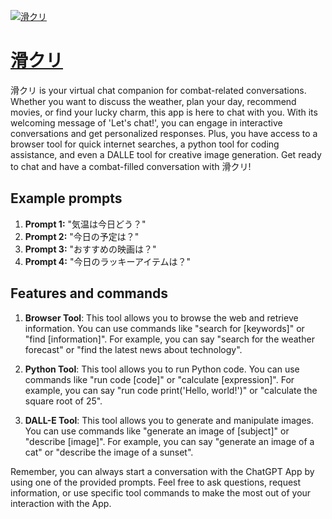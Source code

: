 [![滑クリ](https://files.oaiusercontent.com/file-TkD2ZCDJay9uqt3nGCuqQvgE?se=2123-10-17T03%3A30%3A57Z&sp=r&sv=2021-08-06&sr=b&rscc=max-age%3D31536000%2C%20immutable&rscd=attachment%3B%20filename%3D40d49ce0-4fb5-48a1-a932-d0e301e64a3a.png&sig=VVD/aL9fMw/bGrjd7sbw%2B4KS5DOZxkTFA8gnozgogmE%3D)](https://chat.openai.com/g/g-Kwp3lfpGv-hua-kuri)

# [滑クリ](https://chat.openai.com/g/g-Kwp3lfpGv-hua-kuri)

滑クリ is your virtual chat companion for combat-related conversations. Whether you want to discuss the weather, plan your day, recommend movies, or find your lucky charm, this app is here to chat with you. With its welcoming message of 'Let's chat!', you can engage in interactive conversations and get personalized responses. Plus, you have access to a browser tool for quick internet searches, a python tool for coding assistance, and even a DALLE tool for creative image generation. Get ready to chat and have a combat-filled conversation with 滑クリ!

## Example prompts

1. **Prompt 1:** "気温は今日どう？"
2. **Prompt 2:** "今日の予定は？"
3. **Prompt 3:** "おすすめの映画は？"
4. **Prompt 4:** "今日のラッキーアイテムは？"

## Features and commands

1. **Browser Tool**: This tool allows you to browse the web and retrieve information. You can use commands like "search for [keywords]" or "find [information]". For example, you can say "search for the weather forecast" or "find the latest news about technology".

2. **Python Tool**: This tool allows you to run Python code. You can use commands like "run code [code]" or "calculate [expression]". For example, you can say "run code print('Hello, world!')" or "calculate the square root of 25".

3. **DALL-E Tool**: This tool allows you to generate and manipulate images. You can use commands like "generate an image of [subject]" or "describe [image]". For example, you can say "generate an image of a cat" or "describe the image of a sunset".

Remember, you can always start a conversation with the ChatGPT App by using one of the provided prompts. Feel free to ask questions, request information, or use specific tool commands to make the most out of your interaction with the App.
